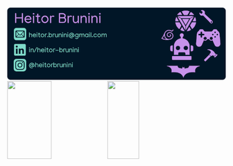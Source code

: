 <img src="github.png"/><br>
  <img height="180em" width="45%" src="https://github-readme-stats.vercel.app/api?username=heitorbrunini&show_icons=true&theme=nightowl&include_all_commits=true&count_private=true"/>
  <img height="180em" width="38%" src="https://github-readme-stats.vercel.app/api/top-langs/?username=heitorbrunini&layout=compact&langs_count=7&theme=nightowl"/>

